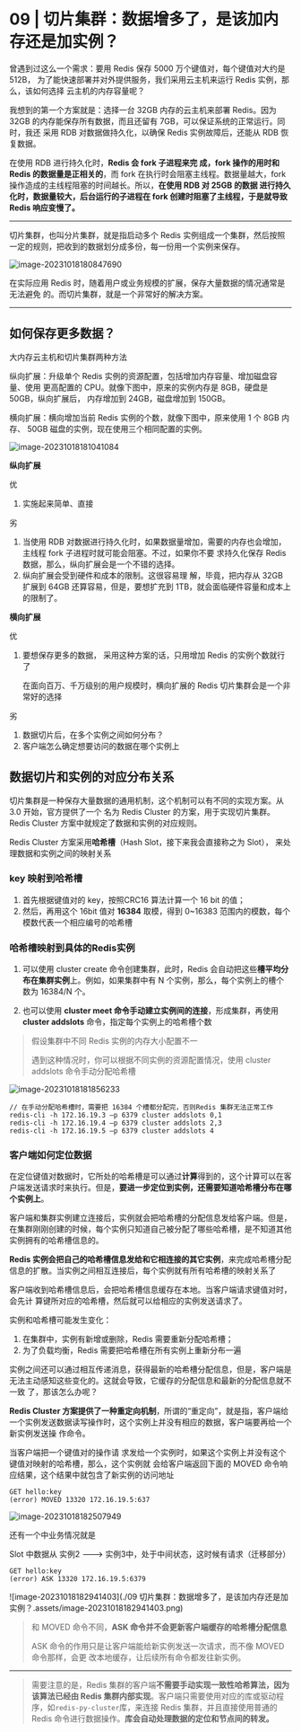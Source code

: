 # 09 | 切片集群：数据增多了，是该加内存还是加实例？

曾遇到过这么一个需求：要用 Redis 保存 5000 万个键值对，每个键值对大约是 512B， 为了能快速部署并对外提供服务，我们采用云主机来运行 Redis 实例，那么，该如何选择 云主机的内存容量呢？

我想到的第一个方案就是：选择一台 32GB 内存的云主机来部署 Redis。因为 32GB 的内存能保存所有数据，而且还留有 7GB，可以保证系统的正常运行。同时，我还 采用 RDB 对数据做持久化，以确保 Redis 实例故障后，还能从 RDB 恢复数据。

在使用 RDB 进行持久化时，**Redis 会 fork 子进程来完 成，fork 操作的用时和 Redis 的数据量是正相关的**，而 fork 在执行时会阻塞主线程。数据量越大，fork 操作造成的主线程阻塞的时间越长。所以，**在使用 RDB 对 25GB 的数据 进行持久化时，数据量较大，后台运行的子进程在 fork 创建时阻塞了主线程，于是就导致 Redis 响应变慢了。**

---

切片集群，也叫分片集群，就是指启动多个 Redis 实例组成一个集群，然后按照一定的规则，把收到的数据划分成多份，每一份用一个实例来保存。

![image-20231018180847690](./09_切片集群：数据增多了，是该加内存还是加实例？.assets/image-20231018180847690.png)

在实际应用 Redis 时，随着用户或业务规模的扩展，保存大量数据的情况通常是无法避免 的。而切片集群，就是一个非常好的解决方案。

---

## 如何保存更多数据？

大内存云主机和切片集群两种方法

纵向扩展：升级单个 Redis 实例的资源配置，包括增加内存容量、增加磁盘容量、使用 更高配置的 CPU。就像下图中，原来的实例内存是 8GB，硬盘是 50GB，纵向扩展后， 内存增加到 24GB，磁盘增加到 150GB。

横向扩展：横向增加当前 Redis 实例的个数，就像下图中，原来使用 1 个 8GB 内存、 50GB 磁盘的实例，现在使用三个相同配置的实例。

![image-20231018181041084](./09_切片集群：数据增多了，是该加内存还是加实例？.assets/image-20231018181041084.png)

**纵向扩展**

优

1. 实施起来简单、直接

劣

1. 当使用 RDB 对数据进行持久化时，如果数据量增加，需要的内存也会增加，主线程 fork 子进程时就可能会阻塞。不过，如果你不要 求持久化保存 Redis 数据，那么，纵向扩展会是一个不错的选择。
2. 纵向扩展会受到硬件和成本的限制。这很容易理 解，毕竟，把内存从 32GB 扩展到 64GB 还算容易，但是，要想扩充到 1TB，就会面临硬件容量和成本上的限制了。

**横向扩展**

优

1. 要想保存更多的数据， 采用这种方案的话，只用增加 Redis 的实例个数就行了

   在面向百万、千万级别的用户规模时，横向扩展的 Redis 切片集群会是一个非常好的选择

劣

1. 数据切片后，在多个实例之间如何分布？
2.  客户端怎么确定想要访问的数据在哪个实例上

## 数据切片和实例的对应分布关系

切片集群是一种保存大量数据的通用机制，这个机制可以有不同的实现方案。从 3.0 开始，官方提供了一个 名为 Redis Cluster 的方案，用于实现切片集群。Redis Cluster 方案中就规定了数据和实例的对应规则。

Redis Cluster 方案采用**哈希槽**（Hash Slot，接下来我会直接称之为 Slot）， 来处理数据和实例之间的映射关系

### key 映射到哈希槽

1. 首先根据键值对的 key，按照CRC16 算法计算一个 16 bit 的值；
2. 然后，再用这个 16bit 值对 **16384** 取模，得到 0~16383 范围内的模数，每个模数代表一个相应编号的哈希槽

### 哈希槽映射到具体的Redis实例

1. 可以使用 cluster create 命令创建集群，此时，Redis 会自动把这些**槽平均分布在集群实例**上。例如，如果集群中有 N 个实例，那么，每个实例上的槽个数为 16384/N 个。

2. 也可以使用 **cluster meet 命令手动建立实例间的连接**，形成集群，再使用 **cluster addslots** 命令，指定每个实例上的哈希槽个数

> 假设集群中不同 Redis 实例的内存大小配置不一
>
> 遇到这种情况时，你可以根据不同实例的资源配置情况，使用 cluster addslots 命令手动分配哈希槽

![image-20231018181856233](./09_切片集群：数据增多了，是该加内存还是加实例？.assets/image-20231018181856233.png)

```shell
// 在手动分配哈希槽时，需要把 16384 个槽都分配完，否则Redis 集群无法正常工作
redis-cli -h 172.16.19.3 –p 6379 cluster addslots 0,1
redis-cli -h 172.16.19.4 –p 6379 cluster addslots 2,3
redis-cli -h 172.16.19.5 –p 6379 cluster addslots 4
```

### 客户端如何定位数据

在定位键值对数据时，它所处的哈希槽是可以通过**计算**得到的，这个计算可以在客户端发送请求时来执行。但是，**要进一步定位到实例，还需要知道哈希槽分布在哪个实例上**。

客户端和集群实例建立连接后，实例就会把哈希槽的分配信息发给客户端。但是，在集群刚刚创建的时候，每个实例只知道自己被分配了哪些哈希槽，是不知道其他实例拥有的哈希槽信息的。

**Redis 实例会把自己的哈希槽信息发给和它相连接的其它实例**，来完成哈希槽分配信息的扩散。当实例之间相互连接后，每个实例就有所有哈希槽的映射关系了

客户端收到哈希槽信息后，会把哈希槽信息缓存在本地。当客户端请求键值对时，会先计 算键所对应的哈希槽，然后就可以给相应的实例发送请求了。

实例和哈希槽可能发生变化：

1. 在集群中，实例有新增或删除，Redis 需要重新分配哈希槽；
2. 为了负载均衡，Redis 需要把哈希槽在所有实例上重新分布一遍

实例之间还可以通过相互传递消息，获得最新的哈希槽分配信息，但是，客户端是无法主动感知这些变化的。这就会导致，它缓存的分配信息和最新的分配信息就不一致 了，那该怎么办呢？

**Redis Cluster 方案提供了一种重定向机制**，所谓的“重定向”，就是指，客户端给一个实例发送数据读写操作时，这个实例上并没有相应的数据，客户端要再给一个新实例发送操 作命令。

当客户端把一个键值对的操作请 求发给一个实例时，如果这个实例上并没有这个键值对映射的哈希槽，那么，这个实例就 会给客户端返回下面的 MOVED 命令响应结果，这个结果中就包含了新实例的访问地址

```shell
GET hello:key
(error) MOVED 13320 172.16.19.5:637
```

![image-20231018182507949](./09_切片集群：数据增多了，是该加内存还是加实例？.assets/image-20231018182507949.png)

还有一个中业务情况就是 

Slot 中数据从 实例2 ---> 实例3中，处于中间状态，这时候有请求（迁移部分）

```shell
GET hello:key
(error) ASK 13320 172.16.19.5:6379
```

![image-20231018182941403](./09  切片集群：数据增多了，是该加内存还是加实例？.assets/image-20231018182941403.png)

> 和 MOVED 命令不同，**ASK 命令并不会更新客户端缓存的哈希槽分配信息**
>
> ASK 命令的作用只是让客户端能给新实例发送一次请求，而不像 MOVED 命令那样，会更 改本地缓存，让后续所有命令都发往新实例。



----

> 需要注意的是，Redis 集群的客户端**不需要手动实现一致性哈希算法，因为该算法已经由 Redis 集群内部实现**。客户端只需要使用对应的库或驱动程序，如`redis-py-cluster`库，来连接 Redis 集群，并且直接使用普通的 Redis 命令进行数据操作。**库会自动处理数据的定位和节点间的转发。**
